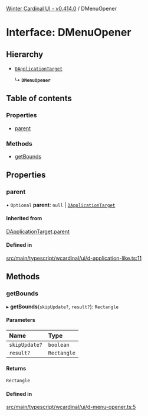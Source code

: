 [Winter Cardinal UI - v0.414.0](../index.md) / DMenuOpener

# Interface: DMenuOpener

## Hierarchy

- [`DApplicationTarget`](DApplicationTarget.md)

  ↳ **`DMenuOpener`**

## Table of contents

### Properties

- [parent](DMenuOpener.md#parent)

### Methods

- [getBounds](DMenuOpener.md#getbounds)

## Properties

### parent

• `Optional` **parent**: ``null`` \| [`DApplicationTarget`](DApplicationTarget.md)

#### Inherited from

[DApplicationTarget](DApplicationTarget.md).[parent](DApplicationTarget.md#parent)

#### Defined in

[src/main/typescript/wcardinal/ui/d-application-like.ts:11](https://github.com/winter-cardinal/winter-cardinal-ui/blob/v0.414.0/src/main/typescript/wcardinal/ui/d-application-like.ts#L11)

## Methods

### getBounds

▸ **getBounds**(`skipUpdate?`, `result?`): `Rectangle`

#### Parameters

| Name | Type |
| :------ | :------ |
| `skipUpdate?` | `boolean` |
| `result?` | `Rectangle` |

#### Returns

`Rectangle`

#### Defined in

[src/main/typescript/wcardinal/ui/d-menu-opener.ts:5](https://github.com/winter-cardinal/winter-cardinal-ui/blob/v0.414.0/src/main/typescript/wcardinal/ui/d-menu-opener.ts#L5)
